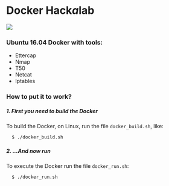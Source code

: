 # Docker Hack*a*lab

![](https://img.shields.io/badge/Version-0.0.1-blue.svg)
### Ubuntu 16.04 Docker with tools:
                
 + Ettercap
 + Nmap
 + T50
 + Netcat
 + Iptables

### How to put it to work?

##### 1. First you need to build the Docker
To build the Docker, on Linux, run the file `docker_build.sh`, like:

```sh
  $ ./docker_build.sh
```
##### 2. ...And now run
To execute the Docker run the file `docker_run.sh`: 

```sh
  $ ./docker_run.sh
```
